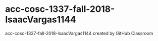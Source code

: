 # acc-cosc-1337-fall-2018-IsaacVargas1144
acc-cosc-1337-fall-2018-IsaacVargas1144 created by GitHub Classroom
